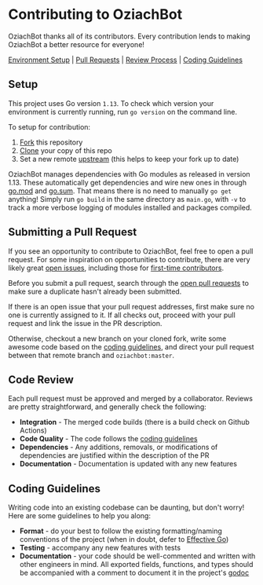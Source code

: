 # Contributing to OziachBot
OziachBot thanks all of its contributors. Every contribution lends to making OziachBot a better resource for everyone!

[Environment Setup](#setup) |
[Pull Requests](#pullrequests) |
[Review Process](#review) |
[Coding Guidelines](#coding)

## <a name="setup"></a> Setup
This project uses Go version `1.13`. To check which version your environment is currently running, run `go version` on the command line.

To setup for contribution:

1. [Fork](https://help.github.com/articles/fork-a-repo/) this repository
2. [Clone](https://help.github.com/articles/cloning-a-repository/) your copy of this repo
3. Set a new remote [upstream](https://help.github.com/articles/configuring-a-remote-for-a-fork/) (this helps to keep your fork up to date)

OziachBot manages dependencies with Go modules as released in version 1.13. These automatically get dependencies and wire new ones in through [go.mod](go.mod) and [go.sum](go.sum). That means there is no need to manually `go get` anything! Simply run `go build` in the same directory as `main.go`, with `-v` to track a more verbose logging of modules installed and packages compiled.

## <a name="pullrequests"></a> Submitting a Pull Request
If you see an opportunity to contribute to OziachBot, feel free to open a pull request. For some inspiration on opportunities to contribute, there are very likely great [open issues](https://github.com/mfboulos/oziachbot/issues), including those for [first-time contributors](https://github.com/mfboulos/oziachbot/issues?q=is%3Aissue+is%3Aopen+label%3A%22good+first+issue%22).

Before you submit a pull request, search through the [open pull requests](https://github.com/mfboulos/oziachbot/pulls) to make sure a duplicate hasn't already been submitted.

If there is an open issue that your pull request addresses, first make sure no one is currently assigned to it. If all checks out, proceed with your pull request and link the issue in the PR description.

Otherwise, checkout a new branch on your cloned fork, write some awesome code based on the [coding guidelines](#coding), and direct your pull request between that remote branch and `oziachbot:master`.

## <a name="review"></a> Code Review
Each pull request must be approved and merged by a collaborator. Reviews are pretty straightforward, and generally check the following:

- **Integration** - The merged code builds (there is a build check on Github Actions)
- **Code Quality** - The code follows the [coding guidelines](#coding)
- **Dependencies** - Any additions, removals, or modifications of dependencies are justified within the description of the PR
- **Documentation** - Documentation is updated with any new features

## <a name="coding"></a> Coding Guidelines
Writing code into an existing codebase can be daunting, but don't worry! Here are some guidelines to help you along:

- **Format** - do your best to follow the existing formatting/naming conventions of the project (when in doubt, defer to [Effective Go](https://golang.org/doc/effective_go.html))
- **Testing** - accompany any new features with tests
- **Documentation** - your code should be well-commented and written with other engineers in mind. All exported fields, functions, and types should be accompanied with a comment to document it in the project's [godoc](https://godoc.org/github.com/mfboulos/oziachbot)